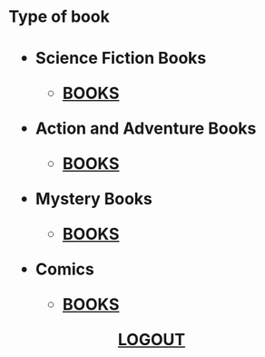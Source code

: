<!---<html>
<table>
<table border="border"><center>
<h2 style="font-family:verdana;">
PAGE'S BOOK DEPOT</center>
<tr>
<th>
<img src="https://m.media-amazon.com/images/I/517PJt-WqTL.jpg">
</th>
<th>
<img src="https://encrypted-tbn0.gstatic.com/images?q=tbn%3AANd9GcSNnXcblLPzusT4-dJaAMaQFIBb8RIMdjS2w-TZLnpjyvzaxZrt&usqp=CAU"></th>
<th>
<img src="https://m.media-amazon.com/images/I/51bG-Ivww6L.jpg"></th>
<th rowspan="2"><table><tr><th>
</h2>
Loginid:
<input type="text" name="Loginid" id='lid'></br></br>
password:
<input type="password" name="password" id='pwd'></br></br>
<center>
<input type="submit" value="LOGIN">
</form>
<input type="reset" ></br></br>
<a href="books type.html">LOGIN</a></br></br>
<a href="file:///D:/b11/pirple/registration.html">REGISTRATION</a>
</th></tr>
</table>
</th>
</tr>
<tr>
<th>
<img src="https://s3.ap-south-1.amazonaws.com/storage.commonfolks.in/docs/products/images_full/percy-jackson-and-the-greek-gods_FrontImage_723.jpg"></th>
<th>
<img src="https://i.gr-assets.com/images/S/compressed.photo.goodreads.com/books/1497927666l/29152019._SX318_.jpg"></th>
<th>
<img src="https://bloximages.newyork1.vip.townnews.com/theadvocate.com/content/tncms/assets/v3/editorial/1/48/148a1e9c-aaf3-11e8-885d-079a0511e993/5b859946aaa7a.image.jpg?resize=400%2C265"></th>
</body>
</html>!--->
<html>
<h1>Type of book<h1>
<body>
<ul>
<li>Science Fiction Books</li>
<ul>
<li><a href="file:///D:/b11/pirple/fictional.html">BOOKS</a></li></ul></ul>
<ul>
<li>Action and Adventure Books</li>
<ul>
<li><a href="file:///D:/b11/pirple/Action&adventure.html">BOOKS</a></li></ul></ul>
<ul>
<li>Mystery Books</li>
<ul>
<li><a href="file:///D:/b11/pirple/Mystery.html">BOOKS</a></li></ul></ul>
<ul>
<li>Comics</li>
<ul>
<li><a href="file:///D:/b11/pirple/Comics.html">
BOOKS</a></li></ul></ul>
<center>
<a href="file:///D:/b11/pirple/login.html">LOGOUT</a>
</center>
</body>
</html>
